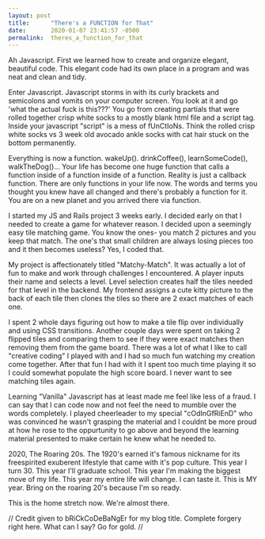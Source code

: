 ```yaml
---
layout: post
title:      "There's a FUNCTION for That"
date:       2020-01-07 23:41:57 -0500
permalink:  theres_a_function_for_that
---
```



Ah Javascript. First we learned how to create and organize elegant, beautiful code. This elegant code had its own place in a program and was neat and clean and tidy. 

Enter Javascript. Javascript storms in with its curly brackets and semicolons and vomits on your computer screen. You look at it and go 'what the actual fuck is this???' You go from creating partials that were rolled together crisp white socks to a mostly blank html file and a script tag. Inside your javascript "script" is a mess of fUnCtIoNs. Think the rolled crisp white socks vs 3 week old avocado ankle socks with cat hair stuck on the bottom permanently. 

Everything is now a function. wakeUp(). drinkCoffee(), learnSomeCode(), walkTheDog()... Your life has become one huge function that calls a function inside of a function inside of a function. Reality is just a callback function. There are only functions in your life now. The words and terms you thought you knew have all changed and there's probably a function for it. You are on a new planet and you arrived there via function. 

I started my JS and Rails project 3 weeks early. I decided early on that I needed to create a game for whatever reason. I decided upon a seemingly easy tile matching game. You know the ones- you match 2 pictures and you keep that match. The one's that small children are always losing pieces too and it then becomes useless? Yes, I coded that. 

My project is affectionately titled "Matchy-Match". It was actually a lot of fun to make and work through challenges I encountered. A player inputs their name and selects a level. Level selection creates half the tiles needed for that level in the backend. My frontend assigns a cute kitty picture to the back of each tile then clones the tiles so there are 2 exact matches of each one. 

I spent 2 whole days figuring out how to make a tile flip over individually and using CSS transitions. Another couple days were spent on taking 2 flipped tiles and comparing them to see if they were exact matches then removing them from the game board. There was a lot of what I like to call "creative coding" I played with and I had so much fun watching my creation come together. After that fun I had with it I spent too much time playing it so I could somewhat populate the high score board. I never want to see matching tiles again. 

Learning "Vanilla" Javascript has at least made me feel like less of a fraud. I can say that I can code now and not feel the need to mumble over the words completely. I played cheerleader to my special "cOdInGfRiEnD" who was convinced he wasn't grasping the material and I couldnt be more proud at how he rose to the oppurtunity to go above and beyond the learning material presented to make certain he knew what he needed to.  

2020, The Roaring 20s. The 1920's earned it's famous nickname for its freespirited exuberent lifestyle that came with it's pop culture. This year I turn 30. This year I'll graduate school. This year I'm making the biggest move of my life. This year my entire life will change. I can taste it. This is MY year. Bring on the roaring 20's because I'm so ready.

This is the home stretch now. We're almost there. 

// Credit given to bRiCkCoDeBaNgEr for my blog title. Complete forgery right here. What can I say? Go for gold. //


